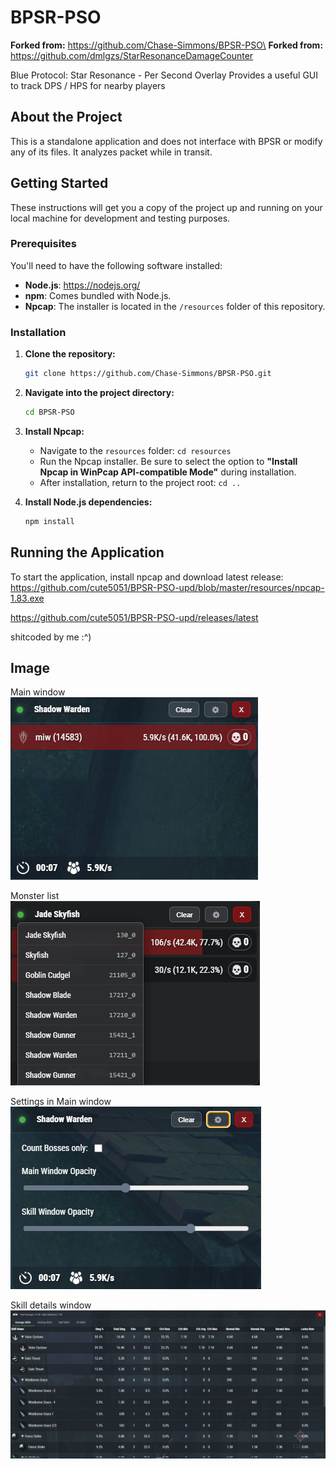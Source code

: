 # BPSR-PSO

**Forked from:** https://github.com/Chase-Simmons/BPSR-PSO\
**Forked from:** https://github.com/dmlgzs/StarResonanceDamageCounter

Blue Protocol: Star Resonance - Per Second Overlay
Provides a useful GUI to track DPS / HPS for nearby players

## About the Project

This is a standalone application and does not interface with BPSR or modify any of its files. It analyzes packet while in transit.

## Getting Started

These instructions will get you a copy of the project up and running on your local machine for development and testing purposes.

### Prerequisites

You'll need to have the following software installed:

- **Node.js**: <https://nodejs.org/>
- **npm**: Comes bundled with Node.js.
- **Npcap**: The installer is located in the `/resources` folder of this repository.

### Installation

1.  **Clone the repository:**

    ```bash
    git clone https://github.com/Chase-Simmons/BPSR-PSO.git
    ```

2.  **Navigate into the project directory:**

    ```bash
    cd BPSR-PSO
    ```

3.  **Install Npcap:**
    - Navigate to the `resources` folder: `cd resources`
    - Run the Npcap installer. Be sure to select the option to **"Install Npcap in WinPcap API-compatible Mode"** during installation.
    - After installation, return to the project root: `cd ..`

4.  **Install Node.js dependencies:**
    ```bash
    npm install
    ```

## Running the Application

To start the application, install npcap and download latest release:\
https://github.com/cute5051/BPSR-PSO-upd/blob/master/resources/npcap-1.83.exe

https://github.com/cute5051/BPSR-PSO-upd/releases/latest

shitcoded by me :^)

## Image

Main window\
![main.png](resources/main.png)

Monster list\
![monster-lists.png](resources/monster-lists.png)

Settings in Main window\
![settings.png](resources/settings.png)

Skill details window\
![skills-details.png](resources/skills-details.png)
